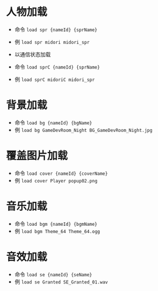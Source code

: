 # 人物加载

- 命令 `load spr {nameId} {sprName}`
- 例 `load spr midori midori_spr`

- 以通信状态加载
- 命令 `load sprC {nameId} {sprName}`
- 例 `load sprC midoriC midori_spr`

# 背景加载

- 命令 `load bg {nameId} {bgName}`
- 例 `load bg GameDevRoom_Night BG_GameDevRoom_Night.jpg`

# 覆盖图片加载

- 命令 `load cover {nameId} {coverName}`
- 例 `load cover Player popup02.png`

# 音乐加载

- 命令 `load bgm {nameId} {bgmName}`
- 例 `load bgm Theme_64 Theme_64.ogg`

# 音效加载

- 命令 `load se {nameId} {seName}`
- 例 `load se Granted SE_Granted_01.wav`